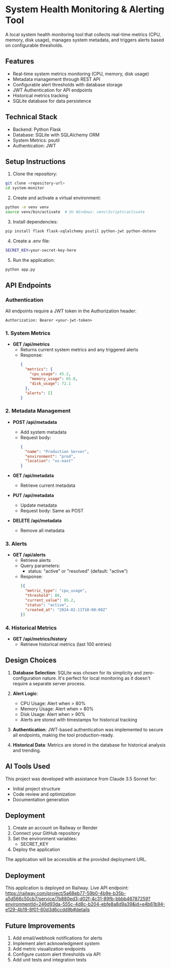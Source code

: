 # System Health Monitoring & Alerting Tool

A local system health monitoring tool that collects real-time metrics (CPU, memory, disk usage), manages system metadata, and triggers alerts based on configurable thresholds.

## Features

- Real-time system metrics monitoring (CPU, memory, disk usage)
- Metadata management through REST API
- Configurable alert thresholds with database storage
- JWT Authentication for API endpoints
- Historical metrics tracking
- SQLite database for data persistence

## Technical Stack

- Backend: Python Flask
- Database: SQLite with SQLAlchemy ORM
- System Metrics: psutil
- Authentication: JWT

## Setup Instructions

1. Clone the repository:
```bash
git clone <repository-url>
cd system-monitor
```

2. Create and activate a virtual environment:
```bash
python -m venv venv
source venv/bin/activate  # On Windows: venv\Scripts\activate
```

3. Install dependencies:
```bash
pip install flask flask-sqlalchemy psutil python-jwt python-dotenv
```

4. Create a .env file:
```bash
SECRET_KEY=your-secret-key-here
```

5. Run the application:
```bash
python app.py
```

## API Endpoints

### Authentication
All endpoints require a JWT token in the Authorization header:
```
Authorization: Bearer <your-jwt-token>
```

### 1. System Metrics
- **GET /api/metrics**
  - Returns current system metrics and any triggered alerts
  - Response:
    ```json
    {
      "metrics": {
        "cpu_usage": 45.2,
        "memory_usage": 65.8,
        "disk_usage": 72.1
      },
      "alerts": []
    }
    ```

### 2. Metadata Management
- **POST /api/metadata**
  - Add system metadata
  - Request body:
    ```json
    {
      "name": "Production Server",
      "environment": "prod",
      "location": "us-east"
    }
    ```

- **GET /api/metadata**
  - Retrieve current metadata

- **PUT /api/metadata**
  - Update metadata
  - Request body: Same as POST

- **DELETE /api/metadata**
  - Remove all metadata

### 3. Alerts
- **GET /api/alerts**
  - Retrieve alerts
  - Query parameters:
    - status: "active" or "resolved" (default: "active")
  - Response:
    ```json
    [{
      "metric_type": "cpu_usage",
      "threshold": 80,
      "current_value": 85.2,
      "status": "active",
      "created_at": "2024-02-11T10:00:00Z"
    }]
    ```

### 4. Historical Metrics
- **GET /api/metrics/history**
  - Retrieve historical metrics (last 100 entries)

## Design Choices

1. **Database Selection**: SQLite was chosen for its simplicity and zero-configuration nature. It's perfect for local monitoring as it doesn't require a separate server process.

2. **Alert Logic**: 
   - CPU Usage: Alert when > 80%
   - Memory Usage: Alert when > 80%
   - Disk Usage: Alert when > 90%
   - Alerts are stored with timestamps for historical tracking

3. **Authentication**: JWT-based authentication was implemented to secure all endpoints, making the tool production-ready.

4. **Historical Data**: Metrics are stored in the database for historical analysis and trending.

## AI Tools Used

This project was developed with assistance from Claude 3.5 Sonnet for:
- Initial project structure
- Code review and optimization
- Documentation generation

## Deployment

1. Create an account on Railway or Render
2. Connect your GitHub repository
3. Set the environment variables:
   - SECRET_KEY
4. Deploy the application

The application will be accessible at the provided deployment URL.
## Deployment
This application is deployed on Railway. Live API endpoint: https://railway.com/project/5a68eb77-59b0-4b9e-b35b-a5d566c50cb7/service/7b880ed3-d02f-4c31-89fb-bbbb46787259?environmentId=246d93da-555c-4d8c-b204-ebfe8a8d9a39&id=e4b61b94-e129-4b19-8f01-60d3d6ccdd9b#details
## Future Improvements

1. Add email/webhook notifications for alerts
2. Implement alert acknowledgment system
3. Add metric visualization endpoints
4. Configure custom alert thresholds via API
5. Add unit tests and integration tests

